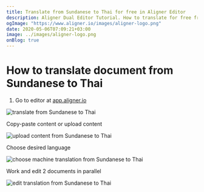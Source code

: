 ```yaml
---
title: Translate from Sundanese to Thai for free in Aligner Editor
description: Aligner Dual Editor Tutorial. How to translate for free from Sundanese to Thai. Aligner is multilingual document management platform. 
ogImage: "https://www.aligner.io/images/aligner-logo.png"
date: 2020-05-06T07:09:21+03:00
image: ../images/aligner-logo.png
onBlog: true
---
```


# How to translate document from Sundanese to Thai

1. Go to editor at [app.aligner.io](https://app.aligner.io "Aligner App web page")

![translate from Sundanese to Thai](../aligner-blank-editor.png "translate from Sundanese to Thai")

Copy-paste content or upload content

![upload content from Sundanese to Thai](../aligner-uploaded-document.png "upload content from Sundanese to Thai")

Choose desired language

![choose machine translation from Sundanese to Thai](../aligner-language-dropdown.png "choose machine translation from Sundanese to Thai")

Work and edit 2 documents in parallel

![edit translation from Sundanese to Thai](../aligner-double-sitded-editor.png "edit translation from Sundanese to Thai")

